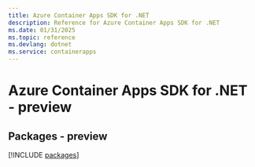 ```yaml
---
title: Azure Container Apps SDK for .NET
description: Reference for Azure Container Apps SDK for .NET
ms.date: 01/31/2025
ms.topic: reference
ms.devlang: dotnet
ms.service: containerapps
---
```

# Azure Container Apps SDK for .NET - preview
## Packages - preview
[!INCLUDE [packages](container-apps-index.md)]